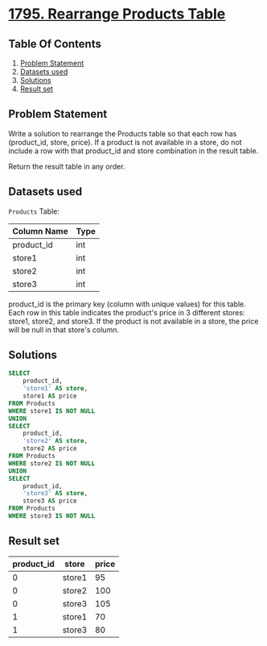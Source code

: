 # [1795. Rearrange Products Table](https://leetcode.com/problems/rearrange-products-table/description/)

## Table Of Contents
1. [Problem Statement](#problem-statement)
2. [Datasets used](#datasets-used)
3. [Solutions](#solutions)
4. [Result set](#result-set)

## Problem Statement

Write a solution to rearrange the Products table so that each row has (product_id, store, price). If a product is not available in a store, do not include a row with that product_id and store combination in the result table.

Return the result table in any order.

## Datasets used

```Products``` Table:

| Column Name | Type    |
| ----------- | ------- |
| product_id  | int     |
| store1      | int     |
| store2      | int     |
| store3      | int     |

product_id is the primary key (column with unique values) for this table.
Each row in this table indicates the product's price in 3 different stores: store1, store2, and store3.
If the product is not available in a store, the price will be null in that store's column.

## Solutions

```sql
SELECT 
    product_id, 
    'store1' AS store, 
    store1 AS price
FROM Products
WHERE store1 IS NOT NULL
UNION
SELECT 
    product_id, 
    'store2' AS store, 
    store2 AS price
FROM Products
WHERE store2 IS NOT NULL
UNION
SELECT 
    product_id, 
    'store3' AS store, 
    store3 AS price
FROM Products
WHERE store3 IS NOT NULL
```

## Result set

| product_id | store  | price |
| ---------- | ------ | ----- |
| 0          | store1 | 95    |
| 0          | store2 | 100   |
| 0          | store3 | 105   |
| 1          | store1 | 70    |
| 1          | store3 | 80    |